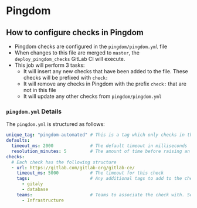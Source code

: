 # Pingdom

## How to configure checks in Pingdom

* Pingdom checks are configured in the `pingdom/pingdom.yml` file
* When changes to this file are merged to `master`, the `deploy_pingdom_checks` GitLab CI will execute.
* This job will perform 3 tasks:
  * It will insert any new checks that have been added to the file. These checks will be prefixed with `check:`
  * It will remove any checks in Pingdom with the prefix `check:` that are not in this file
  * It will update any other checks from `pingdom/pingdom.yml`

### `pingdom.yml` Details

The `pingdom.yml` is structured as follows:

```yaml
unique_tag: "pingdom-automated" # This is a tag which only checks in this file should include
defaults:
  timeout_ms: 2000              # The default timeout in milliseconds
  resolution_minutes: 5         # The amount of time before raising an alert
checks:
  # Each check has the following structure
  - url: https://gitlab.com/gitlab-org/gitlab-ce/
    timeout_ms: 5000            # The timeout for this check
    tags:                       # Any additional tags to add to the check
      - gitaly
      - database
    teams:                      # Teams to associate the check with. See Pingdom for a list of teams
      - Infrastructure
```
